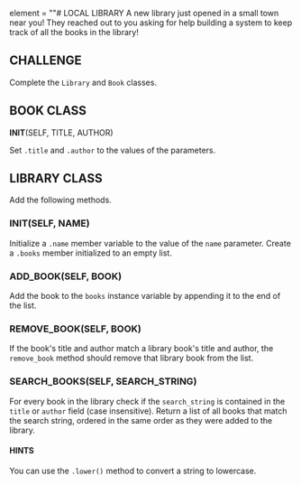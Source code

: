 element = ""# LOCAL LIBRARY
A new library just opened in a small town near you! They reached out to you asking for help building a system to keep track of all the books in the library!

## CHALLENGE
Complete the `Library` and `Book` classes.

## BOOK CLASS
__INIT__(SELF, TITLE, AUTHOR)

Set `.title` and `.author` to the values of the parameters.

## LIBRARY CLASS
Add the following methods.

### __INIT__(SELF, NAME)

Initialize a `.name` member variable to the value of the `name` parameter. Create a `.books` member initialized to an empty list.

### ADD_BOOK(SELF, BOOK)

Add the book to the `books` instance variable by appending it to the end of the list.

### REMOVE_BOOK(SELF, BOOK)

If the book's title and author match a library book's title and author, the `remove_book` method should remove that library book from the list.

### SEARCH_BOOKS(SELF, SEARCH_STRING)

For every book in the library check if the `search_string` is contained in the `title` or `author` field (case insensitive). Return a list of all books that match the search string, ordered in the same order as they were added to the library.

#### HINTS
You can use the `.lower()` method to convert a string to lowercase.